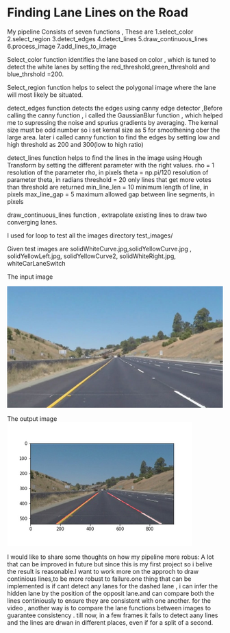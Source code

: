 # **Finding Lane Lines on the Road** 

My pipeline Consists of seven functions , These are 
1.select_color
2.select_region
3.detect_edges
4.detect_lines
5.draw_continuous_lines
6.process_image
7.add_lines_to_image

Select_color function identifies the lane based on color , which is tuned to detect the white lanes by setting the red_threshold,green_threshold and blue_thrshold =200.

Select_region function helps to select the polygonal image where the lane will most likely be situated.

detect_edges function detects the edges using canny edge detector ,Before calling the canny function , i called the GaussianBlur function , which helped me to supressing the noise and spurius gradients by averaging. The kernal size must be odd number so i set kernal size as 5 for smoothening ober the large area.
later i called canny function to find the edges by setting low and high threshold as 200 and 300(low to high ratio)


detect_lines function helps to find the lines in the image using Hough Transform by setting the different parameter with the right values.
rho = 1  resolution of the parameter rho, in pixels
theta = np.pi/120 resolution of parameter theta, in radians
threshold = 20 only lines that get more votes than threshold are returned
min_line_len = 10  minimum length of line, in pixels
max_line_gap = 5  maximum allowed gap between line segments, in pixels

draw_continuous_lines function , extrapolate existing lines to draw two converging lanes.

I used for loop to test all the images directory test_images/

Given test images are solidWhiteCurve.jpg,solidYellowCurve.jpg , solidYellowLeft.jpg, solidYellowCurve2, solidWhiteRight.jpg, whiteCarLaneSwitch  

The input image 

![image1](test_images/whiteCarLaneSwitch.jpg)

The output image
![image1](test_images_outputwhiteCarLaneSwitch.jpg)

I would like to share some thoughts on how my pipeline more robus:
    A lot that can be improved in future but since this is my first project so i belive the result is reasonable.I want to work more on the approch to draw continious lines,to be more robust to failure.one thing that can be implemented is if cant detect any lanes for the dashed lane , i can infer the hidden lane by the position of the opposit lane.and can compare both the lines continiously to ensure they are consistent with one another.
    for the video , another way is to compare the lane functions between images to guarantee consistency . till now, in a few frames it fails to detect aany lines and the lines are drwan in different places, even if for a split of a second.
